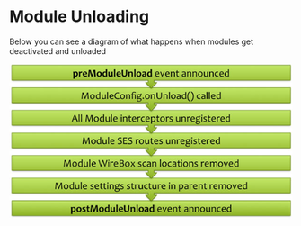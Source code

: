 # Module Unloading

Below you can see a diagram of what happens when modules get deactivated and unloaded

![](../../../.gitbook/assets/ModulesUnload.jpg)

